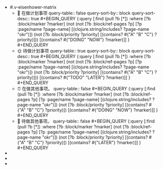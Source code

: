 - #.v-eisenhower-matrix
	- 📅 在做计划事项
	  query-table:: false
	  query-sort-by:: block
	  query-sort-desc:: true
	  #+BEGIN_QUERY
	  {:query [:find (pull ?b [*])
	           :where
	           [?b :block/marker ?marker]
	           (not (not [?b :block/ref-pages ?p]
	           [?p :page/name ?page-name]
	           [(clojure.string/includes? ?page-name "okr")])
	           (not [?b :block/priority ?priority]
	           [(contains? #{"A" "B" "C"} ?priority)]))
	           [(contains? #{"DOING" "NOW"} ?marker)]]
	   }
	  #+END_QUERY
	- 🌞 待做计划事项
	  query-table:: true
	  query-sort-by:: block
	  query-sort-desc:: true
	  #+BEGIN_QUERY
	  {:query [:find (pull ?b [*])
	           :where
	           [?b :block/marker ?marker]
	           (not (not [?b :block/ref-pages ?p]
	           [?p :page/name ?page-name]
	           [(clojure.string/includes? ?page-name "okr")])
	           (not [?b :block/priority ?priority]
	           [(contains? #{"A" "B" "C"} ?priority)]))
	           [(contains? #{"TODO" "LATER"} ?marker)]]
	   }
	  #+END_QUERY
	- ⏰ 在做其他事项。
	  query-table:: false
	  #+BEGIN_QUERY
	  {:query [:find (pull ?b [*])
	           :where
	           [?b :block/marker ?marker]
	           (not [?b :block/ref-pages ?p]
	           [?p :page/name ?page-name]
	           [(clojure.string/includes? ?page-name "okr")])
	           (not [?b :block/priority ?priority]
	           [(contains? #{"A" "B" "C"} ?priority)])
	           [(contains? #{"DOING" "NOW"} ?marker)]]
	   }
	  #+END_QUERY
	- 🚮 待做其他事项。
	  query-table:: false
	  #+BEGIN_QUERY
	  {:query [:find (pull ?b [*])
	           :where
	           [?b :block/marker ?marker]
	           (not [?b :block/ref-pages ?p]
	           [?p :page/name ?page-name]
	           [(clojure.string/includes? ?page-name "okr")])
	           (not [?b :block/priority ?priority]
	           [(contains? #{"A" "B" "C"} ?priority)])
	           [(contains? #{"LATER"} ?marker)]]
	   }
	  #+END_QUERY
-
-
-